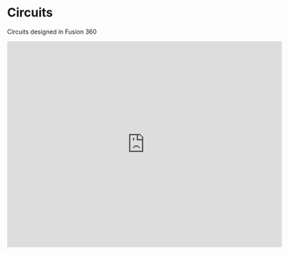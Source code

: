# Circuits
Circuits designed in Fusion 360
<iframe src="https://gmail3590020.autodesk360.com/shares/public/SH512d4QTec90decfa6efa3c6d84f4919628?mode=embed" width="640" height="480" allowfullscreen="true" webkitallowfullscreen="true" mozallowfullscreen="true"  frameborder="0"></iframe>
